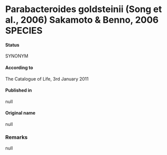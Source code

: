 # Parabacteroides goldsteinii (Song et al., 2006) Sakamoto & Benno, 2006 SPECIES

#### Status
SYNONYM

#### According to
The Catalogue of Life, 3rd January 2011

#### Published in
null

#### Original name
null

### Remarks
null